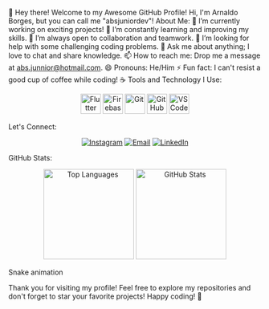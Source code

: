 👋 Hey there! Welcome to my Awesome GitHub Profile!
Hi, I'm Arnaldo Borges, but you can call me "absjuniordev"!
About Me:
🔭 I’m currently working on exciting projects!
🌱 I’m constantly learning and improving my skills.
👯 I’m always open to collaboration and teamwork.
🤔 I’m looking for help with some challenging coding problems.
💬 Ask me about anything; I love to chat and share knowledge.
📫 How to reach me: Drop me a message at abs.junnior@hotmail.com.
😄 Pronouns: He/Him
⚡ Fun fact: I can't resist a good cup of coffee while coding! ☕
Tools and Technology I Use:
<p align="center">
  <img src="https://cdn.jsdelivr.net/gh/devicons/devicon/icons/flutter/flutter-original.svg" alt="Flutter" width="40" height="40" />
  <img src="https://cdn.jsdelivr.net/gh/devicons/devicon/icons/firebase/firebase-plain.svg" alt="Firebase" width="40" height="40" />
  <img src="https://cdn.jsdelivr.net/gh/devicons/devicon/icons/git/git-original.svg" alt="Git" width="40" height="40" />
  <img src="https://cdn.jsdelivr.net/gh/devicons/devicon/icons/github/github-original.svg" alt="GitHub" width="40" height="40" />
  <img src="https://cdn.jsdelivr.net/gh/devicons/devicon/icons/vscode/vscode-original.svg" alt="VSCode" width="40" height="40" />
</p>
Let's Connect:
<p align="center">
  <a href="https://www.instagram.com/absjunnior/" target="_blank"><img src="https://img.shields.io/badge/-Instagram-%23E4405F?style=for-the-badge&logo=instagram&logoColor=white" alt="Instagram"></a>
  <a href="mailto:abs.junnior@hotmail.com"><img src="https://img.shields.io/badge/Microsoft_Outlook-0078D4?style=for-the-badge&logo=microsoft-outlook&logoColor=white" alt="Email"></a>
  <a href="https://br.linkedin.com/in/arnaldo-borges-jr" target="_blank"><img src="https://img.shields.io/badge/-LinkedIn-%230077B5?style=for-the-badge&logo=linkedin&logoColor=white" alt="LinkedIn"></a>
</p>
GitHub Stats:
<p align="center">
  <img height="180em" src="https://github-readme-stats.vercel.app/api/top-langs/?username=absjuniordev&layout=compact&langs_count=7&theme=dracula" alt="Top Languages">
  <img height="180em" src="https://github-readme-stats.vercel.app/api?username=absjuniordev&show_icons=true&theme=dracula&include_all_commits=true&count_private=true" alt="GitHub Stats">
</p>
Snake animation

Thank you for visiting my profile! Feel free to explore my repositories and don't forget to star your favorite projects! Happy coding! 🚀
